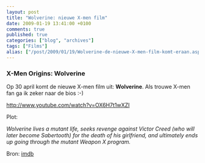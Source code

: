 ```yaml
---
layout: post
title: "Wolverine: nieuwe X-men film"
date: 2009-01-19 13:41:00 +0100
comments: true
published: true
categories: ["blog", "archives"]
tags: ["Films"]
alias: ["/post/2009/01/19/Wolverine-de-nieuwe-X-men-film-komt-eraan.aspx", "/post/2009/01/19/wolverine-de-nieuwe-x-men-film-komt-eraan.aspx"]
---
```

### X-Men Origins: Wolverine

Op 30 april komt de nieuwe X-men film uit: <strong>Wolverine</strong>. Als trouwe X-men fan ga ik zeker naar de bios :-) 
<!-- more -->

http://www.youtube.com/watch?v=OX6H7t1wXZI 

Plot: 
</p>
<em>Wolverine lives a mutant life, seeks revenge against Victor Creed (who will later become Sabertooth) for the death of his girlfriend, and ultimately ends up going through the mutant Weapon X program.</em> 
<p>
Bron: <a rel="nofollow" href="http://www.imdb.com/title/tt0458525/" target="_blank">imdb</a> 
</p>
<p>
&nbsp;
</p>
